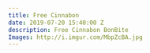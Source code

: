 ```yaml
---
title: Free Cinnabon
date: 2019-07-20 15:40:00 Z
description: Free Cinnabon BonBite
Images: http://i.imgur.com/MbpZcBA.jpg
---
```


